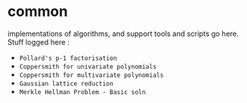 # common

implementations of algorithms, and support tools and scripts go here. \
Stuff logged here : 
- `Pollard's p-1 factorisation`
- `Coppersmith for univariate polynomials`
- `Coppersmith for multivariate polynomials`
- `Gaussian lattice reduction`
- `Merkle Hellman Problem - Basic soln`

